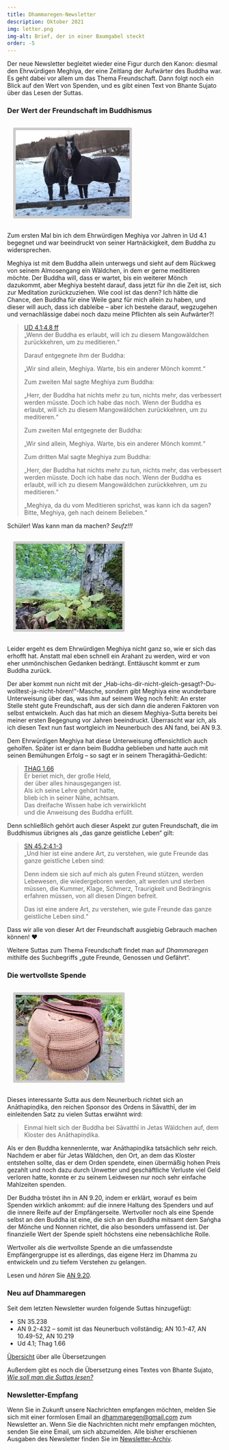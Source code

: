 ```yaml
---
title: Dhammaregen-Newsletter
description: Oktober 2021
img: letter.png
img-alt: Brief, der in einer Baumgabel steckt
order: -5
---
```


Der neue Newsletter begleitet wieder eine Figur durch den Kanon: diesmal den Ehrwürdigen Meghiya, der eine Zeitlang der Aufwärter des Buddha war. Es geht dabei vor allem um das Thema Freundschaft. Dann folgt noch ein Blick auf den Wert von Spenden, und es gibt einen Text von Bhante Sujato über das Lesen der Suttas.

### Der Wert der Freundschaft im Buddhismus

<style>
.my-img {
  margin: 1.0em;
  padding: 0.4em; 
  border-radius: 0.2em; 
  background: #cccccc;"
}
</style>
<p><img src="img/friends.png" alt="zwei Pferde, die die Köpfe aneinanderlehnen, im Schnee" style="height: 200px;" class="my-img"></p>

Zum ersten Mal bin ich dem Ehrwürdigen Meghiya vor Jahren in Ud 4.1 begegnet und war beeindruckt von seiner Hartnäckigkeit, dem Buddha zu widersprechen. 

Meghiya ist mit dem Buddha allein unterwegs und sieht auf dem Rückweg von seinem Almosengang ein Wäldchen, in dem er gerne meditieren möchte. Der Buddha will, dass er wartet, bis ein weiterer Mönch dazukommt, aber Meghiya besteht darauf, dass jetzt für ihn die Zeit ist, sich zur Meditation zurückzuziehen. Wie cool ist das denn? Ich hätte die Chance, den Buddha für eine Weile ganz für mich allein zu haben, und dieser will auch, dass ich dableibe – aber ich bestehe darauf, wegzugehen und vernachlässige dabei noch dazu meine Pflichten als sein Aufwärter?!

>[UD 4.1:4.8 ff](#/sutta/ud4.1:4.8/de/sabbamitta)  
>„Wenn der Buddha es erlaubt, will ich zu diesem Mangowäldchen zurückkehren, um zu meditieren.“ 
>
>Darauf entgegnete ihm der Buddha:  
>
>„Wir sind allein, Meghiya. Warte, bis ein anderer Mönch kommt.“ 
>
>Zum zweiten Mal sagte Meghiya zum Buddha: 
>
>„Herr, der Buddha hat nichts mehr zu tun, nichts mehr, das verbessert werden müsste. Doch ich habe das noch. Wenn der Buddha es erlaubt, will ich zu diesem Mangowäldchen zurückkehren, um zu meditieren.“
>
>Zum zweiten Mal entgegnete der Buddha:
>
>„Wir sind allein, Meghiya. Warte, bis ein anderer Mönch kommt.“ 
>
>Zum dritten Mal sagte Meghiya zum Buddha: 
>
> „Herr, der Buddha hat nichts mehr zu tun, nichts mehr, das verbessert werden müsste. Doch ich habe das noch. Wenn der Buddha es erlaubt, will ich zu diesem Mangowäldchen zurückkehren, um zu meditieren.“ 
>
>„Meghiya, da du vom Meditieren sprichst, was kann ich da sagen? Bitte, Meghiya, geh nach deinem Belieben.“ 

Schüler! Was kann man da machen? *Seufz!!!*

<p><img src="img/forest.png" alt="Ausschnitt im Wald am Fuß eines Baums" style="height: 200px;" class="my-img"></p>

Leider ergeht es dem Ehrwürdigen Meghiya nicht ganz so, wie er sich das erhofft hat. Anstatt mal eben schnell ein Arahant zu werden, wird er von eher unmönchischen Gedanken bedrängt. Enttäuscht kommt er zum Buddha zurück.

Der aber kommt nun nicht mit der „Hab-ichs-dir-nicht-gleich-gesagt?-Du-wolltest-ja-nicht-hören!“-Masche, sondern gibt Meghiya eine wunderbare Unterweisung über das, was ihm auf seinem Weg noch fehlt: An erster Stelle steht gute Freundschaft, aus der sich dann die anderen Faktoren von selbst entwickeln. Auch das hat mich an diesem Meghiya-Sutta bereits bei meiner ersten Begegnung vor Jahren beeindruckt. Überrascht war ich, als ich diesen Text nun fast wortgleich im Neunerbuch des AN fand, bei AN 9.3.

Dem Ehrwürdigen Meghiya hat diese Unterweisung offensichtlich auch geholfen. Später ist er dann beim Buddha geblieben und hatte auch mit seinen Bemühungen Erfolg – so sagt er in seinem Theragāthā-Gedicht:
> [THAG 1.66](#/sutta/thag1.66/de/sabbamitta)  
> Er beriet mich, der große Held,  
> der über alles hinausgegangen ist.  
> Als ich seine Lehre gehört hatte,  
> blieb ich in seiner Nähe, achtsam.  
> Das dreifache Wissen habe ich verwirklicht  
> und die Anweisung des Buddha erfüllt.

Denn schließlich gehört auch dieser Aspekt zur guten Freundschaft, die im Buddhismus übrignes als „das ganze geistliche Leben“ gilt:

>[SN 45.2:4.1-3](#/sutta/sn45.2:4.1/de/sabbamitta)  
>„Und hier ist eine andere Art, zu verstehen, wie gute Freunde das ganze geistliche Leben sind:  
>
>Denn indem sie sich auf mich als guten Freund stützen, werden Lebewesen, die wiedergeboren werden, alt werden und sterben müssen, die Kummer, Klage, Schmerz, Traurigkeit und Bedrängnis erfahren müssen, von all diesen Dingen befreit. 
>
>Das ist eine andere Art, zu verstehen, wie gute Freunde das ganze geistliche Leben sind.“

Dass wir alle von dieser Art der Freundschaft ausgiebig Gebrauch machen können! ❤️

Weitere Suttas zum Thema Freundschaft findet man auf *Dhammaregen* mithilfe des Suchbegriffs „gute Freunde, Genossen und Gefährt“.

### Die wertvollste Spende

<p><img src="img/bowl.png" alt="Almosenschale" style="height: 200px;" class="my-img"></p>

Dieses interessante Sutta aus dem Neunerbuch richtet sich an Anāthapiṇḍika, den reichen Sponsor des Ordens in Sāvatthī, der im einleitenden Satz zu vielen Suttas erwähnt wird:

>Einmal hielt sich der Buddha bei Sāvatthī in Jetas Wäldchen auf, dem Kloster des Anāthapiṇḍika. 

Als er den Buddha kennenlernte, war Anāthapiṇḍika tatsächlich sehr reich. Nachdem er aber für Jetas Wäldchen, den Ort, an dem das Kloster entstehen sollte, das er dem Orden spendete, einen übermäßig hohen Preis gezahlt und noch dazu durch Unwetter und geschäftliche Verluste viel Geld verloren hatte, konnte er zu seinem Leidwesen nur noch sehr einfache Mahlzeiten spenden. 

Der Buddha tröstet ihn in AN 9.20, indem er erklärt, worauf es beim Spenden wirklich ankommt: auf die innere Haltung des Spenders und auf die innere Reife auf der Empfängerseite. Wertvoller noch als eine Spende selbst an den Buddha ist eine, die sich an den Buddha mitsamt dem Saṅgha der Mönche und Nonnen richtet, die also besonders umfassend ist. Der finanzielle Wert der Spende spielt höchstens eine nebensächliche Rolle.

Wertvoller als die wertvollste Spende an die umfassendste Empfängergruppe ist es allerdings, das eigene Herz im Dhamma zu entwickeln und zu tiefem Verstehen zu gelangen.

Lesen und *hören* Sie [AN 9.20](#/sutta/an9.20:1.1/de/sabbamitta).
  
### Neu auf Dhammaregen

Seit dem letzten Newsletter wurden folgende Suttas hinzugefügt:
- SN 35.238
- AN 9.2-432 – somit ist das Neunerbuch vollständig; AN 10.1-47, AN 10.49-52, AN 10.219
- Ud 4.1; Thag 1.66

[Übersicht](#/wiki/uebersetzung/uebersicht) über alle Übersetzungen

Außerdem gibt es noch die Übersetzung eines Textes von Bhante Sujato, [*Wie soll man die Suttas lesen?*](#/wiki/studium/suttas-lesen)

### Newsletter-Empfang

Wenn Sie in Zukunft unsere Nachrichten empfangen möchten, melden Sie sich mit einer formlosen Email an [dhammaregen@gmail.com](mailto:dhammaregen@gmail.com) zum Newsletter an. Wenn Sie die Nachrichten nicht mehr empfangen möchten, senden Sie eine Email, um sich abzumelden. Alle bisher erschienen Ausgaben des Newsletter finden Sie im [Newsletter-Archiv](#/wiki/news/inhalt).
